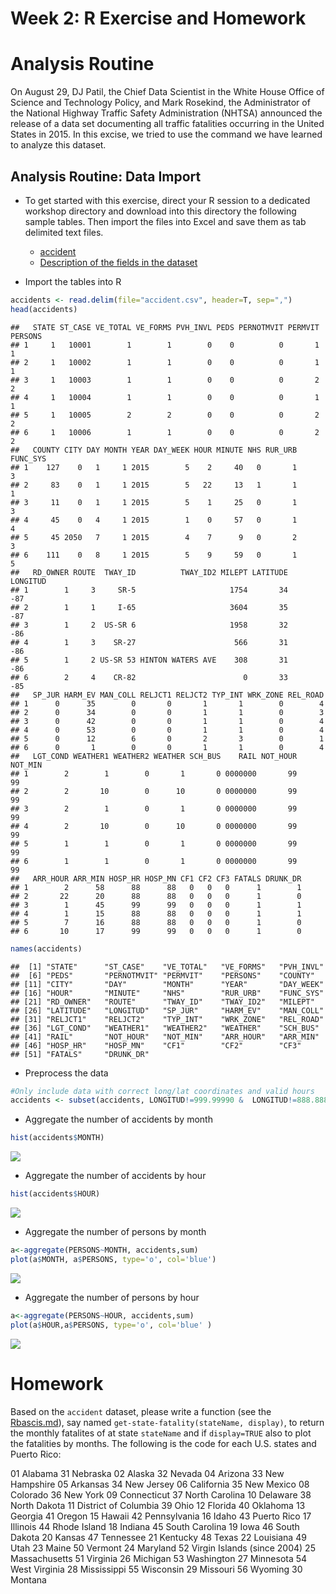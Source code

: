 Week 2: R Exercise and Homework
================

Analysis Routine
================

On August 29, DJ Patil, the Chief Data Scientist in the White House Office of Science and Technology Policy, and Mark Rosekind, the Administrator of the National Highway Traffic Safety Administration (NHTSA) announced the release of a data set documenting all traffic fatalities occurring in the United States in 2015. In this excise, we tried to use the command we have learned to analyze this dataset.

Analysis Routine: Data Import
-----------------------------

-   To get started with this exercise, direct your R session to a dedicated workshop directory and download into this directory the following sample tables. Then import the files into Excel and save them as tab delimited text files.

    -   [accident](./accident.csv)
    -   [Description of the fields in the dataset](ftp://ftp.nhtsa.dot.gov/FARS/FARS-DOC/Analytical%20User%20Guide/USERGUIDE-2015.pdf)
-   Import the tables into R

``` r
accidents <- read.delim(file="accident.csv", header=T, sep=",") 
head(accidents)
```

    ##   STATE ST_CASE VE_TOTAL VE_FORMS PVH_INVL PEDS PERNOTMVIT PERMVIT PERSONS
    ## 1     1   10001        1        1        0    0          0       1       1
    ## 2     1   10002        1        1        0    0          0       1       1
    ## 3     1   10003        1        1        0    0          0       2       2
    ## 4     1   10004        1        1        0    0          0       1       1
    ## 5     1   10005        2        2        0    0          0       2       2
    ## 6     1   10006        1        1        0    0          0       2       2
    ##   COUNTY CITY DAY MONTH YEAR DAY_WEEK HOUR MINUTE NHS RUR_URB FUNC_SYS
    ## 1    127    0   1     1 2015        5    2     40   0       1        3
    ## 2     83    0   1     1 2015        5   22     13   1       1        1
    ## 3     11    0   1     1 2015        5    1     25   0       1        3
    ## 4     45    0   4     1 2015        1    0     57   0       1        4
    ## 5     45 2050   7     1 2015        4    7      9   0       2        3
    ## 6    111    0   8     1 2015        5    9     59   0       1        5
    ##   RD_OWNER ROUTE  TWAY_ID          TWAY_ID2 MILEPT LATITUDE LONGITUD
    ## 1        1     3     SR-5                     1754       34      -87
    ## 2        1     1     I-65                     3604       35      -87
    ## 3        1     2  US-SR 6                     1958       32      -86
    ## 4        1     3    SR-27                      566       31      -86
    ## 5        1     2 US-SR 53 HINTON WATERS AVE    308       31      -86
    ## 6        2     4    CR-82                        0       33      -85
    ##   SP_JUR HARM_EV MAN_COLL RELJCT1 RELJCT2 TYP_INT WRK_ZONE REL_ROAD
    ## 1      0      35        0       0       1       1        0        4
    ## 2      0      34        0       0       1       1        0        3
    ## 3      0      42        0       0       1       1        0        4
    ## 4      0      53        0       0       1       1        0        4
    ## 5      0      12        6       0       2       3        0        1
    ## 6      0       1        0       0       1       1        0        4
    ##   LGT_COND WEATHER1 WEATHER2 WEATHER SCH_BUS    RAIL NOT_HOUR NOT_MIN
    ## 1        2        1        0       1       0 0000000       99      99
    ## 2        2       10        0      10       0 0000000       99      99
    ## 3        2        1        0       1       0 0000000       99      99
    ## 4        2       10        0      10       0 0000000       99      99
    ## 5        1        1        0       1       0 0000000       99      99
    ## 6        1        1        0       1       0 0000000       99      99
    ##   ARR_HOUR ARR_MIN HOSP_HR HOSP_MN CF1 CF2 CF3 FATALS DRUNK_DR
    ## 1        2      58      88      88   0   0   0      1        1
    ## 2       22      20      88      88   0   0   0      1        0
    ## 3        1      45      99      99   0   0   0      1        1
    ## 4        1      15      88      88   0   0   0      1        1
    ## 5        7      16      88      88   0   0   0      1        0
    ## 6       10      17      99      99   0   0   0      1        0

``` r
names(accidents)
```

    ##  [1] "STATE"      "ST_CASE"    "VE_TOTAL"   "VE_FORMS"   "PVH_INVL"  
    ##  [6] "PEDS"       "PERNOTMVIT" "PERMVIT"    "PERSONS"    "COUNTY"    
    ## [11] "CITY"       "DAY"        "MONTH"      "YEAR"       "DAY_WEEK"  
    ## [16] "HOUR"       "MINUTE"     "NHS"        "RUR_URB"    "FUNC_SYS"  
    ## [21] "RD_OWNER"   "ROUTE"      "TWAY_ID"    "TWAY_ID2"   "MILEPT"    
    ## [26] "LATITUDE"   "LONGITUD"   "SP_JUR"     "HARM_EV"    "MAN_COLL"  
    ## [31] "RELJCT1"    "RELJCT2"    "TYP_INT"    "WRK_ZONE"   "REL_ROAD"  
    ## [36] "LGT_COND"   "WEATHER1"   "WEATHER2"   "WEATHER"    "SCH_BUS"   
    ## [41] "RAIL"       "NOT_HOUR"   "NOT_MIN"    "ARR_HOUR"   "ARR_MIN"   
    ## [46] "HOSP_HR"    "HOSP_MN"    "CF1"        "CF2"        "CF3"       
    ## [51] "FATALS"     "DRUNK_DR"

-   Preprocess the data

``` r
#Only include data with correct long/lat coordinates and valid hours
accidents <- subset(accidents, LONGITUD!=999.99990 &  LONGITUD!=888.88880 & LONGITUD!=777.77770 & HOUR<30)
```

-   Aggregate the number of accidents by month

``` r
hist(accidents$MONTH)
```

![](excise_files/figure-markdown_github/import_data3-1.png)

-   Aggregate the number of accidents by hour

``` r
hist(accidents$HOUR)
```

![](excise_files/figure-markdown_github/import_data4-1.png)

-   Aggregate the number of persons by month

``` r
a<-aggregate(PERSONS~MONTH, accidents,sum)
plot(a$MONTH, a$PERSONS, type='o', col='blue')
```

![](excise_files/figure-markdown_github/import_data5-1.png)

-   Aggregate the number of persons by hour

``` r
a<-aggregate(PERSONS~HOUR, accidents,sum)
plot(a$HOUR,a$PERSONS, type='o', col='blue' )
```

![](excise_files/figure-markdown_github/import_data6-1.png)

Homework
========

Based on the `accident` dataset, please write a function (see the [Rbascis.md](./Rbasics.md)), say named `get-state-fatality(stateName, display)`, to return the monthly fatalites of at state `stateName` and if `display=TRUE` also to plot the fatalities by months. The following is the code for each U.S. states and Puerto Rico:

01 Alabama 31 Nebraska 02 Alaska 32 Nevada 04 Arizona 33 New Hampshire 05 Arkansas 34 New Jersey 06 California 35 New Mexico 08 Colorado 36 New York 09 Connecticut 37 North Carolina 10 Delaware 38 North Dakota 11 District of Columbia 39 Ohio 12 Florida 40 Oklahoma 13 Georgia 41 Oregon 15 Hawaii 42 Pennsylvania 16 Idaho 43 Puerto Rico 17 Illinois 44 Rhode Island 18 Indiana 45 South Carolina 19 Iowa 46 South Dakota 20 Kansas 47 Tennessee 21 Kentucky 48 Texas 22 Louisiana 49 Utah 23 Maine 50 Vermont 24 Maryland 52 Virgin Islands (since 2004) 25 Massachusetts 51 Virginia 26 Michigan 53 Washington 27 Minnesota 54 West Virginia 28 Mississippi 55 Wisconsin 29 Missouri 56 Wyoming 30 Montana
